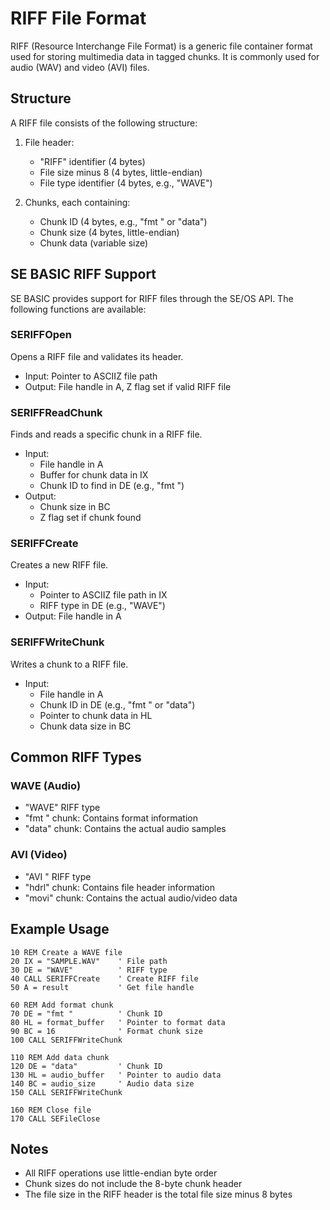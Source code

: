 # RIFF File Format

RIFF (Resource Interchange File Format) is a generic file container format used for storing multimedia data in tagged chunks. It is commonly used for audio (WAV) and video (AVI) files.

## Structure

A RIFF file consists of the following structure:

1. File header:
   - "RIFF" identifier (4 bytes)
   - File size minus 8 (4 bytes, little-endian)
   - File type identifier (4 bytes, e.g., "WAVE")

2. Chunks, each containing:
   - Chunk ID (4 bytes, e.g., "fmt " or "data")
   - Chunk size (4 bytes, little-endian)
   - Chunk data (variable size)

## SE BASIC RIFF Support

SE BASIC provides support for RIFF files through the SE/OS API. The following functions are available:

### SERIFFOpen
Opens a RIFF file and validates its header.
- Input: Pointer to ASCIIZ file path
- Output: File handle in A, Z flag set if valid RIFF file

### SERIFFReadChunk
Finds and reads a specific chunk in a RIFF file.
- Input: 
  - File handle in A
  - Buffer for chunk data in IX
  - Chunk ID to find in DE (e.g., "fmt ")
- Output: 
  - Chunk size in BC
  - Z flag set if chunk found

### SERIFFCreate
Creates a new RIFF file.
- Input:
  - Pointer to ASCIIZ file path in IX
  - RIFF type in DE (e.g., "WAVE")
- Output: File handle in A

### SERIFFWriteChunk
Writes a chunk to a RIFF file.
- Input:
  - File handle in A
  - Chunk ID in DE (e.g., "fmt " or "data")
  - Pointer to chunk data in HL
  - Chunk data size in BC

## Common RIFF Types

### WAVE (Audio)
- "WAVE" RIFF type
- "fmt " chunk: Contains format information
- "data" chunk: Contains the actual audio samples

### AVI (Video)
- "AVI " RIFF type
- "hdrl" chunk: Contains file header information
- "movi" chunk: Contains the actual audio/video data

## Example Usage

```basic
10 REM Create a WAVE file
20 IX = "SAMPLE.WAV"    ' File path
30 DE = "WAVE"          ' RIFF type
40 CALL SERIFFCreate    ' Create RIFF file
50 A = result           ' Get file handle

60 REM Add format chunk
70 DE = "fmt "          ' Chunk ID
80 HL = format_buffer   ' Pointer to format data
90 BC = 16              ' Format chunk size
100 CALL SERIFFWriteChunk

110 REM Add data chunk
120 DE = "data"         ' Chunk ID
130 HL = audio_buffer   ' Pointer to audio data
140 BC = audio_size     ' Audio data size
150 CALL SERIFFWriteChunk

160 REM Close file
170 CALL SEFileClose
```

## Notes

- All RIFF operations use little-endian byte order
- Chunk sizes do not include the 8-byte chunk header
- The file size in the RIFF header is the total file size minus 8 bytes